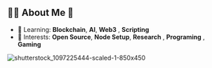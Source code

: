 ## 👨‍💻 About Me 🙂
- 🌱 Learning: **Blockchain**, **AI**, **Web3** , **Scripting**
- 🚀 Interests: **Open Source**, **Node Setup**, **Research** , **Programing** , **Gaming**

![shutterstock_1097225444-scaled-1-850x450](https://github.com/user-attachments/assets/cc335e88-9d2c-4a37-81fb-dd84c6300c0f)

